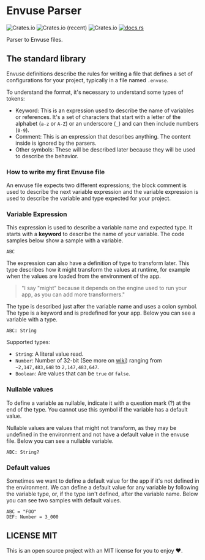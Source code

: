 # Envuse Parser

![Crates.io](https://img.shields.io/crates/d/envuse-parser?style=for-the-badge)
![Crates.io (recent)](https://img.shields.io/crates/dr/envuse-parser?style=for-the-badge)
![Crates.io](https://img.shields.io/crates/v/envuse-parser?style=for-the-badge)
[![docs.rs](https://img.shields.io/docsrs/envuse-parser?style=for-the-badge)](https://docs.rs/envuse-parser/)

Parser to Envuse files.

## The standard library

Envuse definitions describe the rules for writing a file that defines a set of configurations for your project, typically in a file named `.envuse`.

To understand the format, it's necessary to understand some types of tokens:

- Keyword: This is an expression used to describe the name of variables or references. It's a set of characters that start with a letter of the alphabet (`a-z` or `A-Z`) or an underscore (`_`) and can then include numbers (`0-9`).
- Comment: This is an expression that describes anything. The content inside is ignored by the parsers.
- Other symbols: These will be described later because they will be used to describe the behavior.


### How to write my first Envuse file

An envuse file expects two different expressions; the block comment is used to describe the next variable expression and the variable expression is used to describe the variable and type expected for your project.

### Variable Expression

This expression is used to describe a variable name and expected type. It starts with a **keyword** to describe the name of your variable. The code samples below show a sample with a variable.

```envuse
ABC
```

The expression can also have a definition of type to transform later. This type describes how it might transform the values at runtime, for example when the values are loaded from the environment of the app.

> "I say "might" because it depends on the engine used to run your app, as you can add more transformers."

The type is described just after the variable name and uses a colon symbol. The type is a keyword and is predefined for your app. Below you can see a variable with a type.

```envuse
ABC: String
```

Supported types:

- `String`: A literal value read.
- `Number`: Number of 32-bit (See more on [wiki](https://en.wikipedia.org/wiki/32-bit_computing)) ranging from `−2,147,483,648` to `2,147,483,647`.
- `Boolean`: Are values that can be `true` or `false`.

### Nullable values

To define a variable as nullable, indicate it with a question mark (?) at the end of the type. You cannot use this symbol if the variable has a default value.

Nullable values are values that might not transform, as they may be undefined in the environment and not have a default value in the envuse file. Below you can see a nullable variable.

```envuse
ABC: String?
```

### Default values

Sometimes we want to define a default value for the app if it's not defined in the environment. We can define a default value for any variable by following the variable type, or, if the type isn't defined, after the variable name. Below you can see two samples with default values.

```envuse
ABC = "FOO"
DEF: Number = 3_000
```




## LICENSE MIT

This is an open source project with an MIT license for you to enjoy ❤️.
